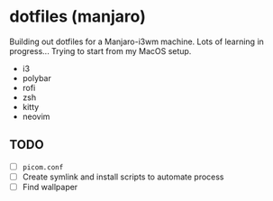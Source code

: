 # dotfiles (manjaro)

Building out dotfiles for a Manjaro-i3wm machine. Lots of learning in progress... Trying to start from my MacOS setup.

* i3
* polybar
* rofi
* zsh
* kitty
* neovim

## TODO

* [ ] `picom.conf`
* [ ] Create symlink and install scripts to automate process
* [ ] Find wallpaper
